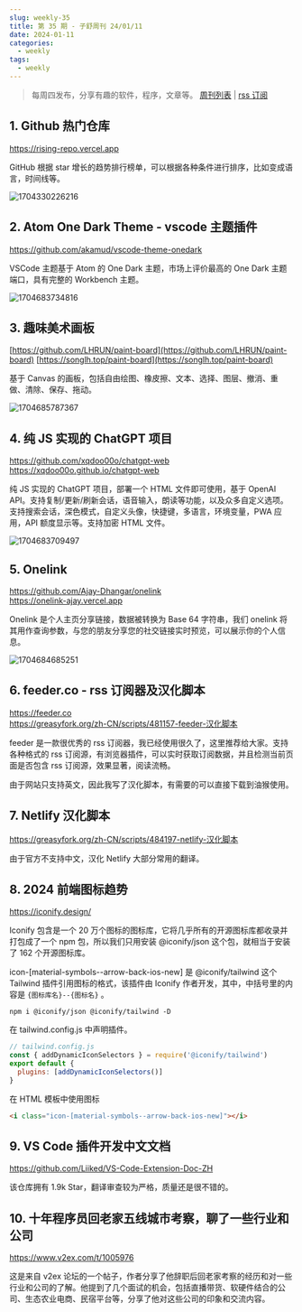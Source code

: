 ```yaml
---
slug: weekly-35
title: 第 35 期 - 子舒周刊 24/01/11
date: 2024-01-11
categories:
  - weekly
tags:
  - weekly
---
```


> 每周四发布，分享有趣的软件，程序，文章等。 [周刊列表](/categories/weekly/) | [rss 订阅](/categories/weekly/index.xml)


## 1. Github 热门仓库

https://rising-repo.vercel.app

GitHub 根据 star 增长的趋势排行榜单，可以根据各种条件进行排序，比如变成语言，时间线等。

![1704330226216](https://imgurl.zishu.me/2024/01/1704330226216.webp)

## 2. Atom One Dark Theme - vscode 主题插件

https://github.com/akamud/vscode-theme-onedark

VSCode 主题基于 Atom 的 One Dark 主题，市场上评价最高的 One Dark 主题端口，具有完整的 Workbench 主题。

![1704683734816](https://imgurl.zishu.me/2024/01/1704683734816.webp)

## 3. 趣味美术画板

[https://github.com/LHRUN/paint-board](https://github.com/LHRUN/paint-board)
[https://songlh.top/paint-board](https://songlh.top/paint-board)  

基于 Canvas 的画板，包括自由绘图、橡皮擦、文本、选择、图层、撤消、重做、清除、保存、拖动。

![1704685787367](https://imgurl.zishu.me/2024/01/1704685787367.webp)

## 4. 纯 JS 实现的 ChatGPT 项目

https://github.com/xqdoo00o/chatgpt-web  
https://xqdoo00o.github.io/chatgpt-web  

纯 JS 实现的 ChatGPT 项目，部署一个 HTML 文件即可使用，基于 OpenAI API。支持复制/更新/刷新会话，语音输入，朗读等功能，以及众多自定义选项。支持搜索会话，深色模式，自定义头像，快捷键，多语言，环境变量，PWA 应用，API 额度显示等。支持加密 HTML 文件。

![1704683709497](https://imgurl.zishu.me/2024/01/1704683709497.webp)

## 5. Onelink

https://github.com/Ajay-Dhangar/onelink  
https://onelink-ajay.vercel.app  

Onelink 是个人主页分享链接，数据被转换为 Base 64 字符串，我们 onelink 将其用作查询参数，与您的朋友分享您的社交链接实时预览，可以展示你的个人信息。

![1704684685251](https://imgurl.zishu.me/2024/01/1704684685251.webp)

## 6. feeder.co - rss 订阅器及汉化脚本

https://feeder.co  
https://greasyfork.org/zh-CN/scripts/481157-feeder-汉化脚本  

feeder 是一款很优秀的 rss 订阅器，我已经使用很久了，这里推荐给大家。支持各种格式的 rss 订阅源，有浏览器插件，可以实时获取订阅数据，并且检测当前页面是否包含 rss 订阅源，效果显著，阅读流畅。

由于网站只支持英文，因此我写了汉化脚本，有需要的可以直接下载到油猴使用。

## 7. Netlify 汉化脚本

https://greasyfork.org/zh-CN/scripts/484197-netlify-汉化脚本

由于官方不支持中文，汉化 Netlify 大部分常用的翻译。

## 8. 2024 前端图标趋势

https://iconify.design/

Iconify 包含是一个 20 万个图标的图标库，它将几乎所有的开源图标库都收录并打包成了一个 npm 包，所以我们只用安装 @iconify/json 这个包，就相当于安装了 162 个开源图标库。

icon-[material-symbols--arrow-back-ios-new] 是 @iconify/tailwind 这个 Tailwind 插件引用图标的格式，该插件由 Iconify 作者开发，其中，中括号里的内容是 `{图标库名}--{图标名}` 。

```shell
npm i @iconify/json @iconify/tailwind -D
```

在 tailwind.config.js 中声明插件。
```js
// tailwind.config.js
const { addDynamicIconSelectors } = require('@iconify/tailwind')
export default {
  plugins: [addDynamicIconSelectors()]
}
```

在 HTML 模板中使用图标
```html
<i class="icon-[material-symbols--arrow-back-ios-new]"></i>
```

## 9. VS Code 插件开发中文文档 

https://github.com/Liiked/VS-Code-Extension-Doc-ZH

该仓库拥有 1.9k Star，翻译审查较为严格，质量还是很不错的。

## 10. 十年程序员回老家五线城市考察，聊了一些行业和公司

https://www.v2ex.com/t/1005976

这是来自 v2ex 论坛的一个帖子，作者分享了他辞职后回老家考察的经历和对一些行业和公司的了解。他提到了几个面试的机会，包括直播带货、软硬件结合的公司、生态农业电商、民宿平台等，分享了他对这些公司的印象和交流内容。
